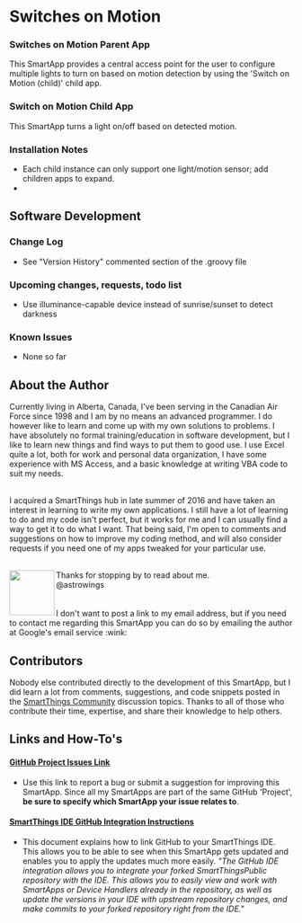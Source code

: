 # Switches on Motion

### Switches on Motion Parent App
This SmartApp provides a central access point for the user to configure multiple lights to turn on based on motion detection by using the 'Switch on Motion (child)' child app.

### Switch on Motion Child App
This SmartApp turns a light on/off based on detected motion.

### Installation Notes
* Each child instance can only support one light/motion sensor; add children apps to expand.
* 

## Software Development
### Change Log
* See "Version History" commented section of the .groovy file

### Upcoming changes, requests, todo list
* Use illuminance-capable device instead of sunrise/sunset to detect darkness

### Known Issues
* None so far

## About the Author
Currently living in Alberta, Canada, I've been serving in the Canadian Air Force since 1998 and I am by no means an advanced programmer. I do however like to learn and come up with my own solutions to problems. I have absolutely no formal training/education in software development, but I like to learn new things and find ways to put them to good use. I use Excel quite a lot, both for work and personal data organization, I have some experience with MS Access, and a basic knowledge at writing VBA code to suit my needs.<br><br>

I acquired a SmartThings hub in late summer of 2016 and have taken an interest in learning to write my own applications. I still have a lot of learning to do and my code isn't perfect, but it works for me and I can usually find a way to get it to do what I want. That being said, I'm open to comments and suggestions on how to improve my coding method, and will also consider requests if you need one of my apps tweaked for your particular use.<br><br>

<img src="https://raw.githubusercontent.com/astrowings/SmartThings/master/images/clown.JPG" width="80" height="80" align="left">
Thanks for stopping by to read about me.<br>
@astrowings
<br><br><br>
I don't want to post a link to my email address, but if you need to contact me regarding this SmartApp you can do so by emailing the author at Google's email service :wink:

## Contributors
Nobody else contributed directly to the development of this SmartApp, but I did learn a lot from comments, suggestions, and code snippets posted in the [SmartThings Community](https://community.smartthings.com/) discussion topics. Thanks to all of those who contribute their time, expertise, and share their knowledge to help others.

## Links and How-To's
#### [GitHub Project Issues Link](https://github.com/astrowings/SmartThings/issues)
* Use this link to report a bug or submit a suggestion for improving this SmartApp. Since all my SmartApps are part of the same GitHub 'Project', __be sure to specify which SmartApp your issue relates to__.

#### [SmartThings IDE GitHub Integration Instructions](http://docs.smartthings.com/en/latest/tools-and-ide/github-integration.html)
* This document explains how to link GitHub to your SmartThings IDE. This allows you to be able to see when this SmartApp gets updated and enables you to apply the updates much more easily. _"The GitHub IDE integration allows you to integrate your forked SmartThingsPublic repository with the IDE. This allows you to easily view and work with SmartApps or Device Handlers already in the repository, as well as update the versions in your IDE with upstream repository changes, and make commits to your forked repository right from the IDE."_

